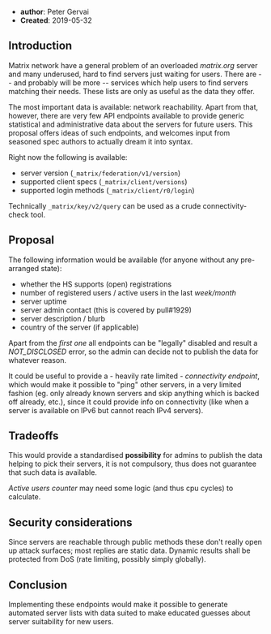 ﻿* **author**: Peter Gervai
* **Created**: 2019-05-32

## Introduction 

Matrix network have a general problem of an overloaded _matrix.org_ 
server and many underused, hard to find servers just waiting for users. 
There are -- and probably will be more -- services which help users to 
find servers matching their needs. These lists are only as useful as 
the data they offer.

The most important data is available: network reachability. Apart from 
that, however, there are very few API endpoints available to provide 
generic statistical and administrative data about the servers for 
future users. This proposal offers ideas of such endpoints, and 
welcomes input from seasoned spec authors to actually dream it into 
syntax.

Right now the following is available:
* server version (`_matrix/federation/v1/version`)
* supported client specs (`_matrix/client/versions`)
* supported login methods (`_matrix/client/r0/login`)

Technically `_matrix/key/v2/query` can be used as a crude 
connectivity-check tool.

## Proposal

The following information would be available (for anyone without any 
pre-arranged state):

* whether the HS supports (open) registrations
* number of registered users / active users in the last *week/month*
* server uptime
* server admin contact (this is covered by pull#1929)
* server description / blurb
* country of the server (if applicable)

Apart from the *first one* all endpoints can be "legally" disabled and 
result a *NOT_DISCLOSED* error, so the admin can decide not to publish 
the data for whatever reason. 

It could be useful to provide a - heavily rate limited - *connectivity 
endpoint*, which would make it possible to "ping" other servers, in a 
very limited fashion (eg. only already known servers and skip anything 
which is backed off already, etc.), since it could provide info on 
connectivity (like when a server is available on IPv6 but cannot reach 
IPv4 servers).

## Tradeoffs

This would provide a standardised **possibility** for admins to publish 
the data helping to pick their servers, it is not compulsory, thus does 
not guarantee that such data is available.

*Active users counter* may need some logic (and thus cpu cycles) to 
calculate.

## Security considerations

Since servers are reachable through public methods these don't really 
open up attack surfaces; most replies are static data. Dynamic results 
shall be protected from DoS (rate limiting, possibly simply globally).

## Conclusion

Implementing these endpoints would make it possible to generate 
automated server lists with data suited to make educated guesses about 
server suitability for new users.

